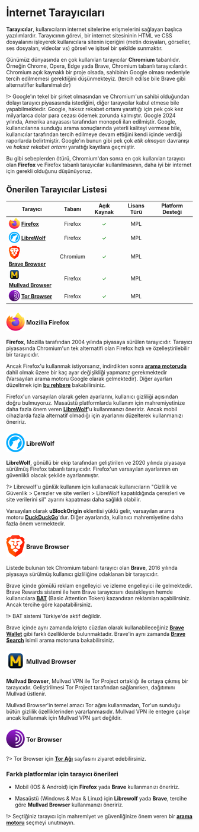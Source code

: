 # İnternet Tarayıcıları

**Tarayıcılar**, kullanıcıların internet sitelerine erişmelerini sağlayan başlıca yazılımlardır. Tarayıcının görevi, bir internet sitesininin HTML ve CSS dosyalarını işleyerek kullanıcılara sitenin içeriğini (metin dosyaları, görseller, ses dosyaları, videolar vs) görsel ve işitsel bir şekilde sunmaktır.

Günümüz dünyasında en çok kullanılan tarayıcılar **Chromium** tabanlıdır. Örneğin Chrome, Opera, Edge yada Brave, Chromium tabanlı tarayıcılardır. Chromium açık kaynaklı bir proje olsada, sahibinin Google olması nedeniyle tercih edilmemesi gerektiğini düşünmekteyiz. (tercih edilse bile Brave gibi alternatifler kullanılmalıdır)

!> Google'ın tekel bir şirket olmasından ve Chromium'un sahibi olduğundan dolayı tarayıcı piyasasında istediğini, diğer tarayıcılar kabul etmese bile yapabilmektedir. Google, haksız rekabet ortamı yarattığı için pek çok kez milyarlarca dolar para cezası ödemek zorunda kalmıştır. Google 2024 yılında, Amerika anayasası tarafından monopoli ilan edilmiştir. Google, kullanıcılarına sunduğu arama sonuçlarında yeterli kaliteyi vermese bile, kullanıcılar tarafından tercih edilmeye devam ettiğini kendi içinde verdiği raporlarda belirtmiştir. Google'ın bunun gibi pek çok *etik olmayan* davranışı ve *haksız rekabet ortamı* yarattığı kayıtlara geçmiştir. 

Bu gibi sebeplerden ötürü, Chromium'dan sonra en çok kullanılan tarayıcı olan **Firefox** ve Firefox tabanlı tarayıcılar kullanılmasının, daha iyi bir internet için gerekli olduğunu düşünüyoruz.

## Önerilen Tarayıcılar Listesi

| Tarayıcı           | Tabanı          | Açık Kaynak                | Lisans Türü | Platform Desteği                                                                 |
| ------------------ |:---------------:| :-------------------------:| :---------: | :--------------------------------------------------------------------------------: |
| <span style="display: inline-block; vertical-align: middle;"><img src="docs/images/firefox.png" alt="Firefox" style="width: 30px; height: 30px;"> </span> <span style="display: inline-block; vertical-align: middle;"> [**Firefox**](https://www.mozilla.org/en-US/firefox/new/)    | Firefox         | <span style="color: green;">✓</span> | MPL         | <i class="fa-brands fa-windows"></i> <i class="fa-brands fa-apple"></i> <i class="fa-brands fa-linux"></i> <i class="fa-brands fa-android"></i> <i class="fa-brands fa-app-store-ios"></i> |
| <span style="display: inline-block; vertical-align: middle;"><img src="docs/images/librewolf.svg" alt="Librewolf" style="width: 30px; height: 30px;"> </span> <span style="display: inline-block; vertical-align: middle;"> [**LibreWolf**](https://librewolf.net/)          | Firefox         | <span style="color: green;">✓</span> | MPL         | <i class="fa-brands fa-windows"></i> <i class="fa-brands fa-apple"></i> <i class="fa-brands fa-linux"></i> |
| <span style="display: inline-block; vertical-align: middle;"><img src="docs/images/brave-icon.png" alt="Brave" style="width: 30px; height: auto;"> </span> <span style="display: inline-block; vertical-align: middle;"> [**Brave Browser**](https://brave.com/download/)      | Chromium        | <span style="color: green;">✓</span> | MPL         | <i class="fa-brands fa-windows"></i> <i class="fa-brands fa-apple"></i> <i class="fa-brands fa-linux"></i> <i class="fa-brands fa-android"></i> <i class="fa-brands fa-app-store-ios"></i> |
| <span style="display: inline-block; vertical-align: middle;"><img src="docs/images/mullvad-icon.png" alt="Mullvad" style="width: 30px; height: 30px;"> </span> <span style="display: inline-block; vertical-align: middle;"> [**Mullvad Browser**](https://mullvad.net/en/browser)    | Firefox         | <span style="color: green;">✓</span> | MPL         | <i class="fa-brands fa-windows"></i> <i class="fa-brands fa-apple"></i> <i class="fa-brands fa-linux"></i> |
| <span style="display: inline-block; vertical-align: middle;"><img src="docs/images/tor.svg" alt="Tor" style="width: 30px; height: 30px;"> </span> <span style="display: inline-block; vertical-align: middle;"> [**Tor Browser**](https://www.torproject.org)        | Firefox         | <span style="color: green;">✓</span> | MPL         | <i class="fa-brands fa-windows"></i> <i class="fa-brands fa-apple"></i> <i class="fa-brands fa-linux"></i> <i class="fa-brands fa-android"></i> |


### <span style="display: inline-block; vertical-align: middle;"><img src="docs/images/firefox.png" alt="Firefox" style="width: 50px; height: 50px;"> </span> <span style="display: inline-block; vertical-align: middle;"> Mozilla Firefox

**Firefox**, Mozilla tarafından 2004 yılında piyasaya sürülen tarayıcıdır. Tarayıcı piyasasında Chromium'un tek alternatifi olan Firefox hızlı ve özelleştirilebilir bir tarayıcıdır.

Ancak Firefox'u kullanmak istiyorsanız, indirdikten sonra [**arama motoruda**](https://guvendekal.org/#/arama-motorlari) dahil olmak üzere bir kaç ayar değişikliği yapmanız gerekmektedir (Varsayılan arama motoru Google olarak gelmektedir). Diğer ayarları düzeltmek için [**bu rehbere**](https://restoreprivacy.com/firefox-privacy/) bakabilirsiniz.

Firefox'un varsayılan olarak gelen ayarlarını, kullanıcı gizliliği açısından doğru bulmuyoruz. Masaüstü platformlarda kullanım için mahremiyetinize daha fazla önem veren [**LibreWolf**](https://guvendekal.org/#/internet-tarayicilari?id=librewolf)'u kullanmanızı öneririz. Ancak mobil cihazlarda fazla alternatif olmadığı için ayarlarını düzelterek kullanmanızı öneririz.

### <span style="display: inline-block; vertical-align: middle;"><img src="docs/images/librewolf.svg" alt="LibreWolf" style="width: 50px; height: 50px;"> </span> <span style="display: inline-block; vertical-align: middle;">  LibreWolf

**LibreWolf**, gönüllü bir ekip tarafından geliştirilen ve 2020 yılında piyasaya sürülmüş Firefox tabanlı tarayıcıdır. Firefox'un varsayılan ayarlarının en güvenlikli olacak şekilde ayarlanmıştır.

?> Librewolf'u günlük kullanım için kullanacak kullanıcıların "Gizlilik ve Güvenlik > Çerezler ve site verileri > LibreWolf kapatıldığında çerezleri ve site verilerini sil" ayarını kapatması daha sağlıklı olabilir.

Varsayılan olarak **uBlockOrigin** eklentisi yüklü gelir, varsayılan arama motoru [**DuckDuckGo**](https://guvendekal.org/#/arama-motorlari?id=duckduckgo)'dur. Diğer ayarlarıda, kullanıcı mahremiyetine daha fazla önem vermektedir.

### <span style="display: inline-block; vertical-align: middle;"><img src="docs/images/brave-icon.png" alt="Brave" style="width: 50px; height: auto;"> </span> <span style="display: inline-block; vertical-align: middle;">  Brave Browser

Listede bulunan tek Chromium tabanlı tarayıcı olan **Brave**, 2016 yılında piyasaya sürülmüş kullanıcı gizliliğine odaklanan bir tarayıcıdır. 

Brave içinde gömülü reklam engelleyici ve izleme engelleyici ile gelmektedir. Brave Rewards sistemi ile hem Brave tarayıcısını destekleyen hemde kullanıcılara [**BAT**](https://basicattentiontoken.org/) (Basic Attention Token) kazandıran reklamları açabilirsiniz. Ancak tercihe göre kapatabilirsiniz. 

!> BAT sistemi Türkiye'de aktif değildir.

Brave içinde aynı zamanda kripto cüzdan olarak kullanabileceğiniz [**Brave Wallet**](https://brave.com/wallet/) gibi farklı özelliklerde bulunmaktadır. Brave'in aynı zamanda [**Brave Search**](https://guvendekal.org/#/arama-motorlari?id=brave-search) isimli arama motoruna bakabilirsiniz.

### <span style="display: inline-block; vertical-align: middle;"><img src="docs/images/mullvad-icon.png" alt="mullvad" style="width: 50px; height: 50px;"> </span> <span style="display: inline-block; vertical-align: middle;">  Mullvad Browser

**Mullvad Browser**, Mullvad VPN ile Tor Project ortaklığı ile ortaya çıkmış bir tarayıcıdır. Geliştirilmesi Tor Project tarafından sağlanırken, dağıtımını Mullvad üstlenir. 

Mullvad Browser'in temel amacı Tor ağını kullanmadan, Tor'un sunduğu bütün gizlilik özelliklerinden yararlanmasıdır. Mullvad VPN ile entegre çalışır ancak kullanmak için Mullvad VPN şart değildir. 

### <span style="display: inline-block; vertical-align: middle;"><img src="docs/images/tor.svg" alt="Tor" style="width: 50px; height: 50px;"> </span> <span style="display: inline-block; vertical-align: middle;">  Tor Browser

?> Tor Browser için [**Tor Ağı**](tor-agi.md) sayfasını ziyaret edebilirsiniz.

### Farklı platformlar için tarayıcı önerileri

* Mobil (IOS & Android) için **Firefox** yada **Brave** kullanmanızı öneririz.

* Masaüstü (Windows & Max & Linux) için **Librewolf** yada **Brave**, tercihe göre **Mullvad Browser** kullanmanızı öneririz.
 
!> Seçtiğiniz tarayıcı için mahremiyet ve güvenliğinize önem veren bir [**arama motoru**](https://guvendekal.org/#/arama-motorlari) seçmeyi unutmayın.